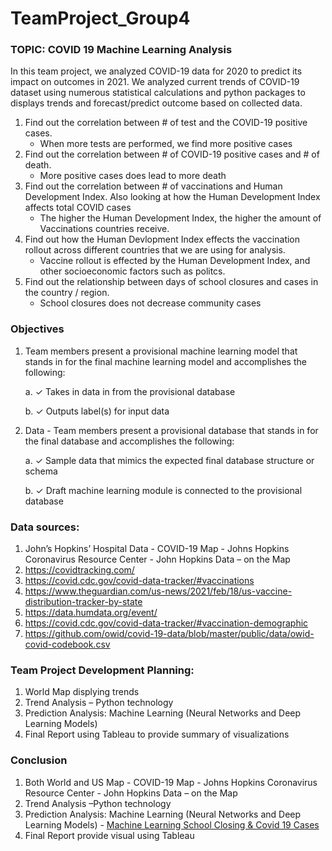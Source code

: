 # TeamProject_Group4


### TOPIC: COVID 19 Machine Learning Analysis
In this team project, we analyzed COVID-19 data for 2020 to predict its impact on outcomes in 2021. We analyzed current trends of COVID-19 dataset using numerous statistical calculations and python packages to displays trends and forecast/predict outcome based on collected data. 
1.  Find out the correlation between # of test and the COVID-19 positive cases. 
    - When more tests  are performed, we find more positive cases
2.  Find out the correlation between # of COVID-19 positive cases and # of death. 
    - More positive cases does lead to more death
3.  Find out the correlation between # of vaccinations and Human Development Index. Also looking at how the Human Development Index affects total COVID cases
    - The higher the Human Development Index, the higher the amount of Vaccinations countries receive.
4.  Find out how the Human Devlopment Index effects the vaccination rollout across different countries that we are using for analysis. 
    - Vaccine rollout is effected by the Human Development Index, and other socioeconomic factors such as politcs. 
5.  Find out the relationship between days of school closures and cases in the country / region.
    - School closures does not decrease community cases

### Objectives
1.	Team members present a provisional machine learning model that stands in for the final machine learning model and accomplishes the following: 

	a.	✓ Takes in data in from the provisional database 

	b.	✓ Outputs label(s) for input data

2.	Data - Team members present a provisional database that stands in for the final database and accomplishes the following: 

	a.	✓ Sample data that mimics the expected final database structure or schema 

	b.	✓ Draft machine learning module is connected to the provisional database


### Data sources: 
1.	John’s Hopkins’ Hospital Data - COVID-19 Map - Johns Hopkins Coronavirus Resource Center  - John Hopkins Data – on the Map
2.	https://covidtracking.com/
3.	https://covid.cdc.gov/covid-data-tracker/#vaccinations
4.	https://www.theguardian.com/us-news/2021/feb/18/us-vaccine-distribution-tracker-by-state
5.	https://data.humdata.org/event/
6.	https://covid.cdc.gov/covid-data-tracker/#vaccination-demographic
7.	https://github.com/owid/covid-19-data/blob/master/public/data/owid-covid-codebook.csv

### Team Project Development Planning: 
1.	World Map displying trends
2.	Trend Analysis – Python technology
3.	Prediction Analysis: Machine Learning (Neural Networks and Deep Learning Models) 
4.	Final Report using Tableau to provide summary of visualizations 

### Conclusion
1. 	Both World and US Map - COVID-19 Map - Johns Hopkins Coronavirus Resource Center  - John Hopkins Data – on the Map
2.	Trend Analysis –Python technology
3.	Prediction Analysis: Machine Learning (Neural Networks and Deep Learning Models) - [Machine Learning School Closing & Covid 19 Cases](https://github.com/Group4Columbia/TeamProject_Group4/blob/main/School_Closure_Covid19_Human.ipynb)
4.	Final Report provide visual using Tableau 


